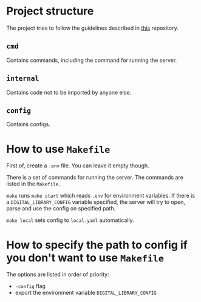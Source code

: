 # Project structure

The project tries to follow the guidelines described in [this](https://github.com/golang-standards/project-layout) repository.

## `cmd`

Contains commands, including the command for running the server.

## `internal`

Contains code not to be imported by anyone else.

## `config`

Contains configs.

# How to use `Makefile`

First of, create a `.env` file. You can leave it empty though.

There is a set of commands for running the server. The commands are listed in the `Makefile`.

`make` runs `make start` which reads `.env` for environment variables. If there is a `DIGITAL_LIBRARY_CONFIG` variable specified, the server will try to open, parse and use the config on specified path.

`make local` sets config to `local.yaml` automatically. 

# How to specify the path to config if you don't want to use `Makefile`

The options are listed in order of priority:
- `-config` flag
- export the environment variable `DIGITAL_LIBRARY_CONFIG`
